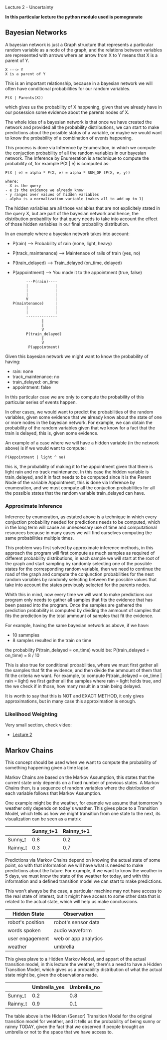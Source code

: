 Lecture 2 - Uncertainty

**In this particular lecture the python module used is pomegranate**

## Bayesian Networks
A bayesian network is just a Graph structure that represents a particular
random variable as a node of the graph, and the relations between variables are
represented with arrows where an arrow from X to Y means that X is a parent of
Y.

    X ---> Y
    X is a parent of Y

This is an important relationship, because in a bayesian network we will often
have conditional probabilities for our random variables.

    P(X | Parents(X))

which gives us the probability of X happening, given that we already have in
our posession  some evidence about the parents nodes of X.

The whole idea of a bayesian network is that once we have created the network
and provided all the probability distributions, we can start to make
predictions about the possible status of a variable, or maybe we would want to
know the probability of a combination of events happening.

This process is done via Inference by Enumeration, in which we compute the
conjuction probability of all the random variables in our bayesian network. The
Inference by Enumeration is a technique to compute the probability of, for
example P(X | e) is computed as:

    P(X | e) = alpha * P(X, e) = alpha * SUM_OF (P(X, e, y))

    where:
    - X is the query
    - e is the evidence we already know
    - y ranges over values of hidden variables
    - alpha is a normalization variable (makes all to add up to 1)

The hidden variables are all those variables that are not explicitely stated in
the query X, but are part of the bayesian network and hence, the distribution
probability for that query needs to take into account the effect of those 
hidden variables in our final probability distribution.

In an example where a bayesian network takes into account:
- P(rain) --> Probability of rain (none, light, heavy)
- P(track_maintenance) --> Maintenace of rails of train (yes, no)
- P(train_delayed) --> Train_delayed (on_time, delayed)
- P(appointment) --> You made it to the appointment (true, false)

            ---P(rain)----
            |            |
            |            |
            |            |
            V            |
      P(maintenance)     |
            |            |
            |            |
            --------------
                   |
                   |
                   V
            P(train_delayed)
                   |
                   V
             P(appointment)

Given this bayesian network we might want to know the probability of having:
- rain: none
- track_maintenance: no
- train_delayed: on_time
- appointment: false

In this particular case we are only to compute the probability of this
particular series of events happen.

In other cases, we would want to predict the probabilities of the random
variables, given some evidence that we already know about the state of one or
more nodes in the bayesian network. For example, we can obtain the probability
of the random variables given that we know for a fact that the train is
delayed, this is, given some evidence.

An example of a case where we will have a hidden variable (in the network
above) is if we would want to compute:

    P(Appointment | light ^ no)

this is, the probability of making it to the appointment given that there is
light rain and no track maintenance. In this case the hidden variable is
train_delayed, and it in fact needs to be computed since it is the Parent Node
of the variable Appointment, this is done via Inference by enumeration, and
we must compute all the conjuction probabilities for all the possible states
that the random variable train_delayed can have.

### Approximate Inference
Inference by enumeration, as estated above is a technique in which every
conjuction probability needed for predictions needs to be computed, which in
the long term will cause an unnecessary use of time and computational resources
because in many cases we will find ourselves computing the same probabilities
multiple times.

This problem was first solved by approximate inference methods, in this
approach the program will first compute as much samples as required of
different probability distributions, in each sample we will start at the root
of the graph and start sampling by randomly selecting one of the possible
states for the corresponding random variable, then we need to continue the road
of the graph and compute the conjunction probabilities for the next random
variables by randomly selecting between the possible values that take into
account the states previously selected for the parents nodes.

Whith this in mind, now every time we will want to make predictions our program
only needs to gather all samples that fits the evidence that has been passed
into the program. Once the samples are gathered the prediction probability is
computed by dividing the ammount of samples that fits the prediction by the 
total ammount of samples that fit the evidence.

For example, having the same bayesian network as above, if we have:
- 10 sammples
- 8 samples resulted in the train on time

the probability P(train_delayed = on_time) would be:
        P(train_delayed = on_time) = 8 / 10

This is also true for conditional probabilities, where we must first gather all
the samples that fit the evidence, and then divide the ammount of them that fit
the criteria we want. For example, to compute
P(train_delayed = on_time | rain = light) we first gather all the samples where
rain = light holds true, and the we check if in those, how many result in a
train being delayed.

It is worth to say that this is NOT and EXACT METHOD, it only gives
approximations, but in many case this approximation is enough.

### Likelihood Weighting
Very small section, check video:
- [Lecture 2](https://youtu.be/D8RRq3TbtHU?t=5367)


## Markov Chains
This concept should be used when we want to compute the probability of
something happening given a time lapse.

Markov Chains are based on the Markov Assumption, this states that the current
state only depends on a fixed number of previous states. A Markov Chains then,
is a sequence of random variables where the distribution of each variable
follows that Markov Assumption.

One example might be the weather, for example we assume that tomorrow's weather
only depends on today's weather. This gives place to a Transition Model, which
tells us how we might transition from one state to the next, its visualization
can be seen as a matrix

|          | Sunny_t+1 | Rainny_t+1 |
|----------|-----------|------------|
| Sunny_t  |    0.8    |    0.2     |
| Rainny_t |    0.3    |    0.7     |


Predictions via Markov Chains depend on knowing the actual state of some point,
so with that information we will have what is needed to make predictions about
the future. For example, if we want to know the weather in 5 days, we must know
the state of the weather for today, and with this information and a defined
transition model we can start to make predictions.

This won't always be the case, a particular machine may not have access to the
real state of interest, but it might have access to some other data that is
related to the actual state, which will help us make conclussions.

| Hidden State     | Observation          |
|------------------|----------------------|
| robot's position | robot's sensor data  |
| words spoken     | audio waveform       |
| user engagement  | web or app analytics |
| weather          | umbrella             |


This gives plave to a Hidden Markov Model, and appart of the actual transition
model, in this lecture the weather, there's a need to have a Hidden Transition
Model, which gives us a probability distribution of what the actual state might
be, given the observations made.

|          | Umbrella_yes | Umbrella_no |
|----------|--------------|-------------|
| Sunny_t  |      0.2     |      0.8    |
| Rainny_t |      0.9     |      0.1    |

The table above is the Hidden (Sensor) Transition Model for the original
transition model for weather, and it tells us the probability of being sunny or
rainny TODAY, given the fact that we observed if people brought an umbrella or
not to the space that we have access to.
